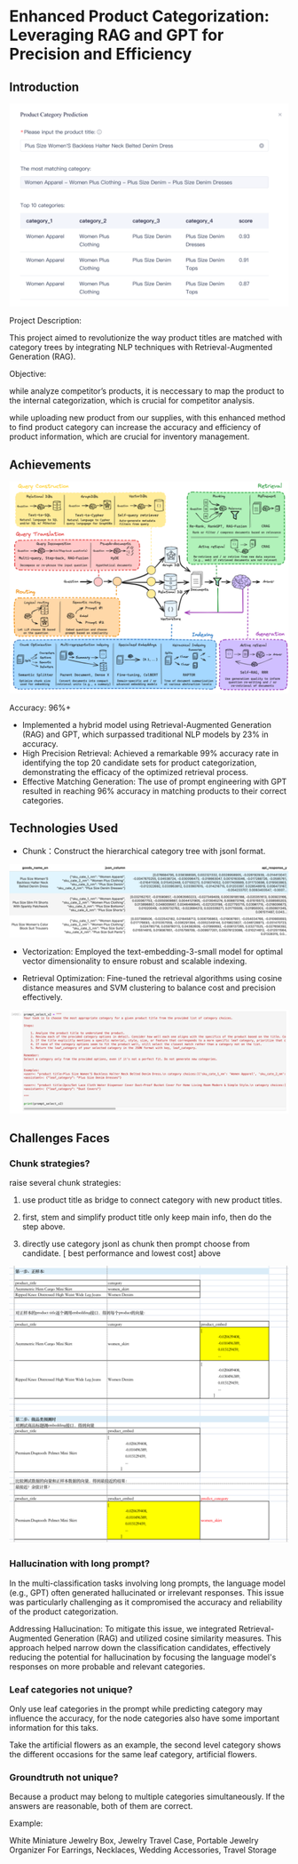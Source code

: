 

# Enhanced Product Categorization: Leveraging RAG and GPT for Precision and Efficiency




## Introduction

![plot](https://github.com/chloeeliu/LLMs-application/blob/4dbcbd6a6cc1f12e0ee14b5b1098e042c6884fee/image/rag/1.jpg)

Project Description: 

This project aimed to revolutionize the way product titles are matched with category trees by integrating NLP techniques with Retrieval-Augmented Generation (RAG).

Objective: 

while analyze competitor’s products, it is neccessary to map the product to the internal categorization, which is crucial for competitor analysis.  

while uploading new product from our supplies, with this enhanced method to find product category can increase the accuracy and efficiency of product information, which are crucial for inventory management.


## Achievements

![plot](https://github.com/chloeeliu/LLMs-application/blob/4dbcbd6a6cc1f12e0ee14b5b1098e042c6884fee/image/rag/2.jpg)

Accuracy: 96%+

- Implemented a hybrid model using Retrieval-Augmented Generation (RAG) and GPT, which surpassed traditional NLP models by 23% in accuracy.
- High Precision Retrieval: Achieved a remarkable 99% accuracy rate in identifying the top 20 candidate sets for product categorization, demonstrating the efficacy of the optimized retrieval process.
- Effective Matching Generation: The use of prompt engineering with GPT resulted in reaching 96% accuracy in matching products to their correct categories.

## Technologies Used

- Chunk：Construct the hierarchical category tree with jsonl format.

![plot](https://github.com/chloeeliu/LLMs-application/blob/4dbcbd6a6cc1f12e0ee14b5b1098e042c6884fee/image/rag/3.jpg)

- Vectorization: Employed the text-embedding-3-small model for optimal vector dimensionality to ensure robust and scalable indexing.

- Retrieval Optimization: Fine-tuned the retrieval algorithms using cosine distance measures and SVM clustering to balance cost and precision effectively.

![plot](https://github.com/chloeeliu/LLMs-application/blob/4dbcbd6a6cc1f12e0ee14b5b1098e042c6884fee/image/rag/4.jpg)


## Challenges Faces

### Chunk strategies?

raise several chunk strategies:

1. use product title as bridge to connect category with new product titles.

2. first, stem and simplify product title only keep main info, then do the step above.

3. directly use category jsonl as chunk then prompt choose from candidate. [ best performance and lowest cost] above

![plot](https://github.com/chloeeliu/LLMs-application/blob/4dbcbd6a6cc1f12e0ee14b5b1098e042c6884fee/image/rag/5.jpg)

### Hallucination with long prompt?

In the multi-classification tasks involving long prompts, the language model (e.g., GPT) often generated hallucinated or irrelevant responses. This issue was particularly challenging as it compromised the accuracy and reliability of the product categorization.

Addressing Hallucination: To mitigate this issue, we integrated Retrieval-Augmented Generation (RAG) and utilized cosine similarity measures. This approach helped narrow down the classification candidates, effectively reducing the potential for hallucination by focusing the language model's responses on more probable and relevant categories.



 ### Leaf categories not unique?

Only use leaf categories in the prompt while predicting category may influence the accuracy, for the node categories also have some important information for this taks.

Take the artificial flowers as an example, the second level category shows the different occasions for the same leaf category, artificial flowers.


### Groundtruth not unique?

Because a product may belong to multiple categories simultaneously. If the answers are reasonable, both of them are correct.

Example:

White Miniature Jewelry Box, Jewelry Travel Case, Portable Jewelry Organizer For Earrings, Necklaces, Wedding Accessories, Travel Storage
